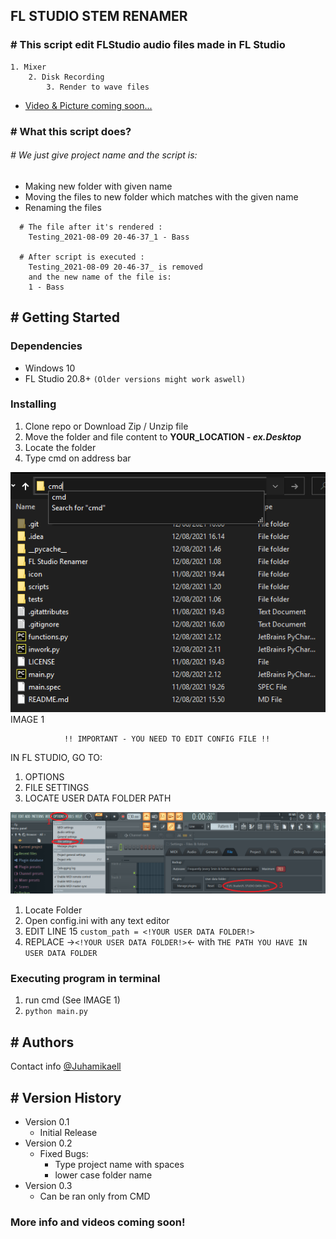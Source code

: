 ## FL STUDIO STEM RENAMER
### # This script edit FLStudio audio files made in FL Studio 
```
1. Mixer 
    2. Disk Recording 
        3. Render to wave files
```
* [Video & Picture coming soon...]()

### # What this script does?  
###### # We just give project name and the script is:
* Making new folder with given name
* Moving the files to new folder which matches with the given name
* Renaming the files 
```
  # The file after it's rendered : 
    Testing_2021-08-09 20-46-37_1 - Bass
  
  # After script is executed :
    Testing_2021-08-09 20-46-37_ is removed
    and the new name of the file is: 
    1 - Bass 

```
## # Getting Started


### Dependencies
* Windows 10
* FL Studio 20.8+ ```(Older versions might work aswell)```


### Installing

1. Clone repo or Download Zip / Unzip file
2. Move the folder and file content to **YOUR_LOCATION -  *ex.Desktop***
3. Locate the folder
4. Type cmd on address bar

![Screenshot](./screenshots/s_shot_1.png)
IMAGE 1

```
            !! IMPORTANT - YOU NEED TO EDIT CONFIG FILE !!
```
  IN FL STUDIO, GO TO:
  1. OPTIONS
  2. FILE SETTINGS
  3. LOCATE USER DATA FOLDER PATH



![Screenshot](./screenshots/s_shot_2.png)

1. Locate Folder
2. Open config.ini with any text editor
3. EDIT LINE 15 ```custom_path = <!YOUR USER DATA FOLDER!>```
4. REPLACE ->```<!YOUR USER DATA FOLDER!>```<- with ```THE PATH YOU HAVE IN USER DATA FOLDER```

### Executing program in terminal
1. run cmd (See IMAGE 1)
2. `python main.py`

## # Authors

Contact info
[@Juhamikaell](https://instagram.com/juhamikaell)

## # Version History

* Version 0.1
  * Initial Release
* Version 0.2
  * Fixed Bugs:
    * Type project name with spaces 
    * lower case folder name
* Version 0.3
  * Can be ran only from CMD

 ### More info and videos coming soon!
